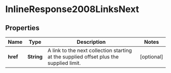 
# InlineResponse2008LinksNext

## Properties
Name | Type | Description | Notes
------------ | ------------- | ------------- | -------------
**href** | **String** | A link to the next collection starting at the supplied offset plus the supplied limit. |  [optional]



